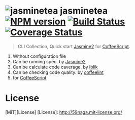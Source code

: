 # ![jasminetea][.svg] jasminetea [![NPM version][npm-image]][npm] [![Build Status][travis-image]][travis] [![Coverage Status][coveralls-image]][coveralls]

> CLI Collection, Quick start [Jasmine2][d-1] for [CoffeeScript][d-4].

1. Without configuration file
2. Can be running spec. by [Jasmine2][d-1]
3. Can be calculate code caverage. by [iblik][d-2]
4. Can be checking code quality. by [coffeelint][d-3]
5. for [CoffeeScript][d-4]

[d-1]: https://github.com/jasmine/jasmine
[d-2]: https://github.com/Constellation/ibrik
[d-3]: http://coffeelint.org/
[d-4]: http://coffeescript.org/

<!--
## Installation
```bash
$ npm install jasminetea
```

# CLI
```bash
$ jasminetea

# ...
```
-->

License
=========================
[MIT][License]
[License]: http://59naga.mit-license.org/

[.svg]: https://cdn.rawgit.com/59naga/jasminetea/master/.svg

[npm-image]: https://badge.fury.io/js/jasminetea.svg
[npm]: https://npmjs.org/package/jasminetea
[travis-image]: https://travis-ci.org/59naga/jasminetea.svg?branch=master
[travis]: https://travis-ci.org/59naga/jasminetea
[coveralls-image]: https://coveralls.io/repos/59naga/jasminetea/badge.svg?branch=master
[coveralls]: https://coveralls.io/r/59naga/jasminetea?branch=master
